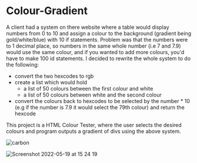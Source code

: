 # Colour-Gradient

A client had a system on there website where a table would display numbers from 0 to 10 and assign a colour to the background (gradient being gold/white/blue) with 10 if statements. Problem was that the numbers were to 1 decimal place, so numbers in the same whole number (i.e 7 and 7.9) would use the same colour, and if you wanted to add more colours, you'd have to make 100 id statements. I decided to rewrite the whole system to do the following:

- convert the two hexcodes to rgb 
- create a list which would hold
  - a list of 50 colours between the first colour and white
  - a list of 50 colours between white and the second colour
 - convert the colours back to hexcodes to be selected by the number * 10 (e.g if the number is 7.9 it would select the 79th colour) and return the hexcode

This project is a HTML Colour Tester, where the user selects the desired colours and program outputs a gradient of divs using the above system.

![carbon](https://user-images.githubusercontent.com/79047247/169317717-be5d7ff6-616e-486a-af43-acb9e878ed49.png)

![Screenshot 2022-05-19 at 15 24 19](https://user-images.githubusercontent.com/79047247/169318410-82b5263c-ad1e-44a0-8016-0a1a2cbfc80f.png)
